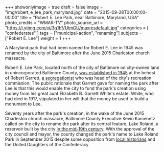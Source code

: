 +++
showonlyimage = true
draft = false
image = "img/robert_e_lee_park_maryland.jpg"
date = "2015-09-28T00:00:00-00:00"
title = "Robert E. Lee Park, near Baltimore, Maryland, USA"
photo_credits = "WMAR-TV"
photo_source_url = "https://i.ytimg.com/vi/3g1ffVUtmGU/maxresdefault.jpg"
categories = [ "confederates" ]
tags = ["municipal-action", "renaming"]
subjects = ["Robert E. Lee"]
weight = 1
+++

A Maryland park that had been named for Robert E. Lee in 1945 was renamed by the city of Baltimore after the June 2015 Charleston church massacre.

<!--more-->

Robert E. Lee Park, located north of the city of Baltimore on city-owned land in unincorporated Baltimore County, [was established in 1945](https://www.baltimoresun.com./maryland/baltimore-city/bs-md-robert-e-lee-park-20150717-story.html) at the behest of Robert Garrett, [a segregationist](https://www.baltimoresun.com./citypaper/bcpnews-the-mail-7-1-15-20150701-story.html) who was head of the city's recreation commission. The public rationale that Garrett gave for naming the park after Lee is that this would enable the city to fund the park's creation using money from his great aunt Elizabeth B. Garrett White's estate. White, who had died in 1917, stipulated in her will that the money be used to build a monument to Lee.

Seventy years after the park's creation, in the wake of the June 2015 Charleston church massacre, Baltimore County Executive Kevin Kamenetz called on the city to rename the park after its central feature, Lake Roland, a reservoir built by the city [in the mid-19th century](https://www.baltimoresun.com./news/bs-xpm-2008-11-23-0811190061-story.html). With the approval of the city council and mayor, the county changed the park's name to Lake Roland Park in September 2015 despite some opposition from [local historians](https://www.youtube.com/watch?v=3g1ffVUtmGU) and the United Daughters of the Confederacy.

